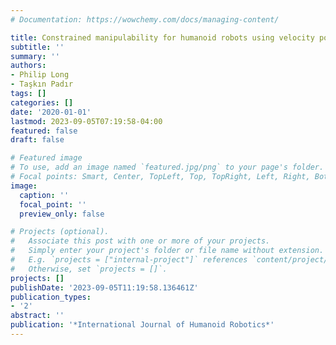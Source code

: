 ```yaml
---
# Documentation: https://wowchemy.com/docs/managing-content/

title: Constrained manipulability for humanoid robots using velocity polytopes
subtitle: ''
summary: ''
authors:
- Philip Long
- Taşkın Padır
tags: []
categories: []
date: '2020-01-01'
lastmod: 2023-09-05T07:19:58-04:00
featured: false
draft: false

# Featured image
# To use, add an image named `featured.jpg/png` to your page's folder.
# Focal points: Smart, Center, TopLeft, Top, TopRight, Left, Right, BottomLeft, Bottom, BottomRight.
image:
  caption: ''
  focal_point: ''
  preview_only: false

# Projects (optional).
#   Associate this post with one or more of your projects.
#   Simply enter your project's folder or file name without extension.
#   E.g. `projects = ["internal-project"]` references `content/project/deep-learning/index.md`.
#   Otherwise, set `projects = []`.
projects: []
publishDate: '2023-09-05T11:19:58.136461Z'
publication_types:
- '2'
abstract: ''
publication: '*International Journal of Humanoid Robotics*'
---
```

